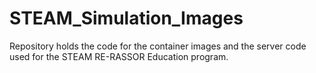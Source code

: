 # STEAM_Simulation_Images
Repository holds the code for the container images and the server code used for the STEAM RE-RASSOR Education program. 
